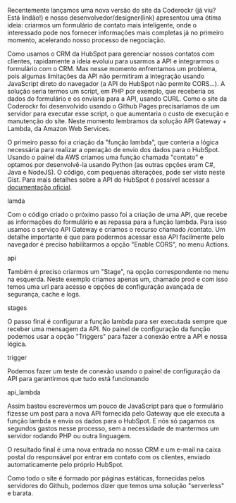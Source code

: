 
Recentemente lançamos uma nova versão do site da Coderockr (já viu? Está lindão!) e nosso desenvolvedor/designer(link) apresentou uma ótima ideia: criarmos um formulário de contato mais inteligente, onde o interessado pode nos fornecer informações mais completas já no primeiro momento, acelerando nosso processo de negociação. 

Como usamos o CRM da HubSpot para gerenciar nossos contatos com clientes, rapidamente a ideia evoluiu para usarmos a API e integrarmos o formulário com o CRM. Mas nesse momento enfrentamos um problema, pois algumas limitações da API não permitiram a integração usando JavaScript direto do navegador (a API do HubSpot não permite CORS...). A solução seria termos um script, em PHP por exemplo, que receberia os dados do formulário e os enviaria para a API, usando CURL. Como o site da Coderockr foi desenvolvido usando o Github Pages precisaríamos de um servidor para executar esse script, o que aumentaria o custo de execução e manutenção do site. Neste momento lembramos da solução API Gateway + Lambda, da Amazon Web Services. 

O primeiro passo foi a criação da "função lambda", que conteria a lógica necessária para realizar a operação de envio dos dados para o HubSpot. Usando o painel da AWS criamos uma função chamada "contato" e optamos por desenvolvê-la usando Python (as outras opções eram C#, Java e NodeJS). O código, com pequenas alterações, pode ser visto neste Gist. Para mais detalhes sobre a API do HubSpot é possível acessar a [documentação oficial](https://developers.hubspot.com). 

lamda

Com o código criado o próximo passo foi a criação de uma API, que recebe as informações do formulário e as repassa para a função lambda. Para isso usamos o serviço API Gateway e criamos o recurso chamado /contato. Um detalhe importante é que para podermos acessar essa API facilmente pelo navegador é preciso habilitarmos a opção "Enable CORS", no menu Actions. 

api

Também é preciso criarmos um "Stage", na opção correspondente no menu na esquerda. Neste exemplo criamos apenas um, chamado prod e com isso temos uma url para acesso e opções de configuração avançada de segurança, cache e logs. 

stages

O passo final é configurar a função lambda para ser executada sempre que receber uma mensagem da API. No painel de configuração da função podemos usar a opção "Triggers" para fazer a conexão entre a API e nossa lógica. 

trigger

Podemos fazer um teste de conexão usando o painel de configuração da API para garantirmos que tudo está funcionando

api_lambda

Assim bastou escrevermos um pouco de JavaScript para que o formulário fizesse um post para a nova API fornecida pelo Gateway que ele executa a função lambda e envia os dados para o HubSpot. E nós só pagamos os segundos gastos nesse processo, sem a necessidade de mantermos um servidor rodando PHP ou outra linguagem. 

O resultado final é uma nova entrada no nosso CRM e um e-mail na  caixa postal do responsável por entrar em contato com os clientes, enviado automaticamente pelo próprio HubSpot.

Como todo o site é formado por páginas estáticas, fornecidas pelos servidores do Github, podemos dizer que temos uma solução "serverless" e barata. 
